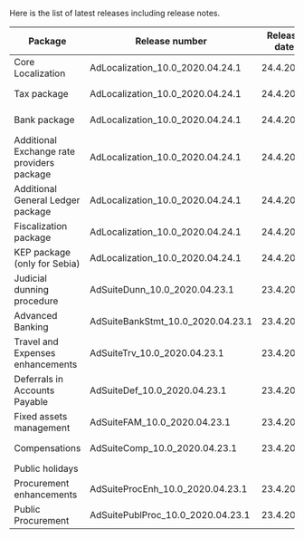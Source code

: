 Here is the list of latest releases including release notes. 


|**Package**  | **Release number** |**Release date**  | **Release notes**|
|--|--|--|--|
|Core Localization  | AdLocalization_10.0_2020.04.24.1 |24.4.2020  | [Release notes](https://adacta.sharepoint.com/:x:/r/sites/ERP-Product-Development/_layouts/15/Doc.aspx?sourcedoc=%7B762AE8B8-2486-4516-8240-2DD69B194417%7D&file=Release%20notes%20AdLoc10.xlsx&action=default&mobileredirect=true)  |
|Tax package  | AdLocalization_10.0_2020.04.24.1 | 24.4.2020 |[Release notes](https://adacta.sharepoint.com/:x:/r/sites/ERP-Product-Development/_layouts/15/Doc.aspx?sourcedoc=%7B762AE8B8-2486-4516-8240-2DD69B194417%7D&file=Release%20notes%20AdLoc10.xlsx&action=default&mobileredirect=true)  |
|Bank package | AdLocalization_10.0_2020.04.24.1 |24.4.2020  |[Release notes](https://adacta.sharepoint.com/:x:/r/sites/ERP-Product-Development/_layouts/15/Doc.aspx?sourcedoc=%7B762AE8B8-2486-4516-8240-2DD69B194417%7D&file=Release%20notes%20AdLoc10.xlsx&action=default&mobileredirect=true)  |
|Additional Exchange rate providers package  |AdLocalization_10.0_2020.04.24.1  |24.4.2020  | [Release notes](https://adacta.sharepoint.com/:x:/r/sites/ERP-Product-Development/_layouts/15/Doc.aspx?sourcedoc=%7B762AE8B8-2486-4516-8240-2DD69B194417%7D&file=Release%20notes%20AdLoc10.xlsx&action=default&mobileredirect=true) |
|Additional General Ledger package  |AdLocalization_10.0_2020.04.24.1  |24.4.2020  |[Release notes](https://adacta.sharepoint.com/:x:/r/sites/ERP-Product-Development/_layouts/15/Doc.aspx?sourcedoc=%7B762AE8B8-2486-4516-8240-2DD69B194417%7D&file=Release%20notes%20AdLoc10.xlsx&action=default&mobileredirect=true)  |
|Fiscalization package  |AdLocalization_10.0_2020.04.24.1  |24.4.2020  |[Release notes](https://adacta.sharepoint.com/:x:/r/sites/ERP-Product-Development/_layouts/15/Doc.aspx?sourcedoc=%7B762AE8B8-2486-4516-8240-2DD69B194417%7D&file=Release%20notes%20AdLoc10.xlsx&action=default&mobileredirect=true)  |
|KEP package (only for Sebia) |AdLocalization_10.0_2020.04.24.1  |24.4.2020  |[Release notes](https://adacta.sharepoint.com/:x:/r/sites/ERP-Product-Development/_layouts/15/Doc.aspx?sourcedoc=%7B762AE8B8-2486-4516-8240-2DD69B194417%7D&file=Release%20notes%20AdLoc10.xlsx&action=default&mobileredirect=true)  |
|Judicial dunning procedure  |AdSuiteDunn_10.0_2020.04.23.1 |23.4.2020  | [Release notes](https://adacta.sharepoint.com/:x:/r/sites/ERP-Product-Development/_layouts/15/Doc.aspx?sourcedoc=%7B761A1F99-B856-4133-B222-11788849AE9E%7D&file=Release%20notes%20AdSuiteDunning.xlsx&action=default&mobileredirect=true) |
|Advanced Banking  |AdSuiteBankStmt_10.0_2020.04.23.1  |23.4.2020  |[Release notes](https://adacta.sharepoint.com/:x:/r/sites/ERP-Product-Development/_layouts/15/Doc.aspx?sourcedoc=%7BA828ADE7-CFD2-4082-AB03-6E3D26E9B591%7D&file=Release%20notes%20AdSuiteBankStatements.xlsx&action=default&mobileredirect=true)  |
|Travel and Expenses enhancements  |AdSuiteTrv_10.0_2020.04.23.1  | 23.4.2020 |[Release notes](https://adacta.sharepoint.com/:x:/r/sites/ERP-Product-Development/_layouts/15/Doc.aspx?sourcedoc=%7BDB2B010C-B44D-4F23-8282-A4B7D4BD00D1%7D&file=Release%20notes%20AdSuiteTRV.xlsx&action=default&mobileredirect=true)  |
|Deferrals in Accounts Payable  |AdSuiteDef_10.0_2020.04.23.1  | 23.4.2020 |[Release notes](https://adacta.sharepoint.com/:x:/r/sites/ERP-Product-Development/_layouts/15/Doc.aspx?sourcedoc=%7B2A2669F2-8723-48F3-93C4-46BE8C29F452%7D&file=Release%20notes%20AdSuiteDeferrals.xlsx&action=default&mobileredirect=true)  |
|Fixed assets management  |AdSuiteFAM_10.0_2020.04.23.1  |23.4.2020  |[Release notes](https://adacta.sharepoint.com/:x:/r/sites/ERP-Product-Development/_layouts/15/Doc.aspx?sourcedoc=%7B6055ADBD-BD2C-41D7-B2A5-0219D34520F1%7D&file=Release%20notes%20AdSuiteFixedAssetManagement.xlsx&action=default&mobileredirect=true)  |
|Compensations  |AdSuiteComp_10.0_2020.04.23.1  |23.4.2020  | [Release notes](https://adacta.sharepoint.com/sites/ERP-Product-Development/_layouts/15/Doc.aspx?sourcedoc=%7B748447F9-A4DB-44BB-A91D-E491D8FF4F17%7D&file=Release%20notes%20AdSuiteCompensations.xlsx&action=default&mobileredirect=true&CT=1589900923727&OR=ItemsView) |
|Public holidays  |  |  |  |
|Procurement enhancements  |AdSuiteProcEnh_10.0_2020.04.23.1  |23.4.2020  |  |
|Public Procurement  |AdSuitePublProc_10.0_2020.04.23.1  | 23.4.2020 |  |
